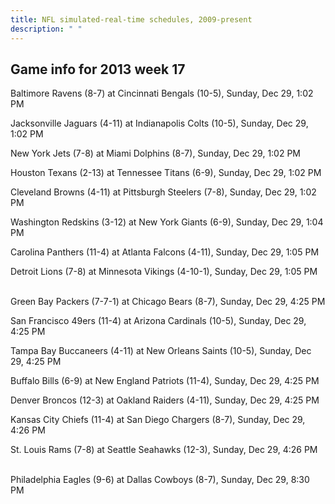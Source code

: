 ```yaml
---
title: NFL simulated-real-time schedules, 2009-present
description: " "
---
```


## Game info for 2013 week 17
Baltimore Ravens (8-7) at Cincinnati Bengals (10-5), Sunday, Dec 29, 1:02 PM

Jacksonville Jaguars (4-11) at Indianapolis Colts (10-5), Sunday, Dec 29, 1:02 PM

New York Jets (7-8) at Miami Dolphins (8-7), Sunday, Dec 29, 1:02 PM

Houston Texans (2-13) at Tennessee Titans (6-9), Sunday, Dec 29, 1:02 PM

Cleveland Browns (4-11) at Pittsburgh Steelers (7-8), Sunday, Dec 29, 1:02 PM

Washington Redskins (3-12) at New York Giants (6-9), Sunday, Dec 29, 1:04 PM

Carolina Panthers (11-4) at Atlanta Falcons (4-11), Sunday, Dec 29, 1:05 PM

Detroit Lions (7-8) at Minnesota Vikings (4-10-1), Sunday, Dec 29, 1:05 PM

<br/>Green Bay Packers (7-7-1) at Chicago Bears (8-7), Sunday, Dec 29, 4:25 PM

San Francisco 49ers (11-4) at Arizona Cardinals (10-5), Sunday, Dec 29, 4:25 PM

Tampa Bay Buccaneers (4-11) at New Orleans Saints (10-5), Sunday, Dec 29, 4:25 PM

Buffalo Bills (6-9) at New England Patriots (11-4), Sunday, Dec 29, 4:25 PM

Denver Broncos (12-3) at Oakland Raiders (4-11), Sunday, Dec 29, 4:25 PM

Kansas City Chiefs (11-4) at San Diego Chargers (8-7), Sunday, Dec 29, 4:26 PM

St. Louis Rams (7-8) at Seattle Seahawks (12-3), Sunday, Dec 29, 4:26 PM

<br/>Philadelphia Eagles (9-6) at Dallas Cowboys (8-7), Sunday, Dec 29, 8:30 PM

